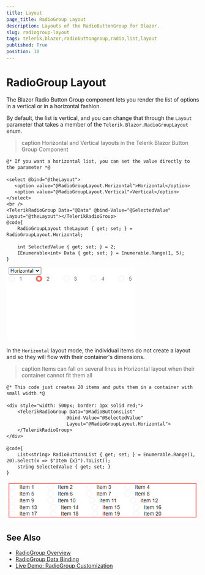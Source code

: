 ```yaml
---
title: Layout
page_title: RadioGroup Layout
description: Layouts of the RadioButtonGroup for Blazor.
slug: radiogroup-layout
tags: telerik,blazor,radiobuttongroup,radio,list,layout
published: True
position: 10
---
```


# RadioGroup Layout

The Blazor Radio Button Group component lets you render the list of options in a vertical or in a horizontal fashion.

By default, the list is vertical, and you can change that through the `Layout` parameter that takes a member of the `Telerik.Blazor.RadioGroupLayout` enum.

>caption Horizontal and Vertical layouts in the Telerik Blazor Button Group Component

````RAZOR
@* If you want a horizontal list, you can set the value directly to the parameter *@

<select @bind="@theLayout">
   <option value="@RadioGroupLayout.Horizontal">Horizontal</option>
   <option value="@RadioGroupLayout.Vertical">Vertical</option>
</select>
<br />
<TelerikRadioGroup Data="@Data" @bind-Value="@SelectedValue" Layout="@theLayout"></TelerikRadioGroup>
@code{
    RadioGroupLayout theLayout { get; set; } = RadioGroupLayout.Horizontal;

    int SelectedValue { get; set; } = 2;
    IEnumerable<int> Data { get; set; } = Enumerable.Range(1, 5);
}
````

![Layouts in the ButtonGroup component](images/radio-group-layout.gif)

In the `Horizontal` layout mode, the individual items do not create a layout and so they will flow with their container's dimensions.

>caption Items can fall on several lines in Horizontal layout when their container cannot fit them all

````RAZOR
@* This code just creates 20 items and puts them in a container with small width *@

<div style="width: 500px; border: 1px solid red;">
    <TelerikRadioGroup Data="@RadioButtonsList"
                      @bind-Value="@SelectedValue"
                      Layout="@RadioGroupLayout.Horizontal">
    </TelerikRadioGroup>
</div>

@code{
    List<string> RadioButtonsList { get; set; } = Enumerable.Range(1, 20).Select(x => $"Item {x}").ToList();
    string SelectedValue { get; set; }
}
````

![Horizontal Layout items flow in lines](images/radio-group-horizontal-flow.png)

## See Also

* [RadioGroup Overview](slug:radiogroup-overview)
* [RadioGroup Data Binding](slug:radiogroup-databind)
* [Live Demo: RadioGroup Customization](https://demos.telerik.com/blazor-ui/radiogroup/customization)
